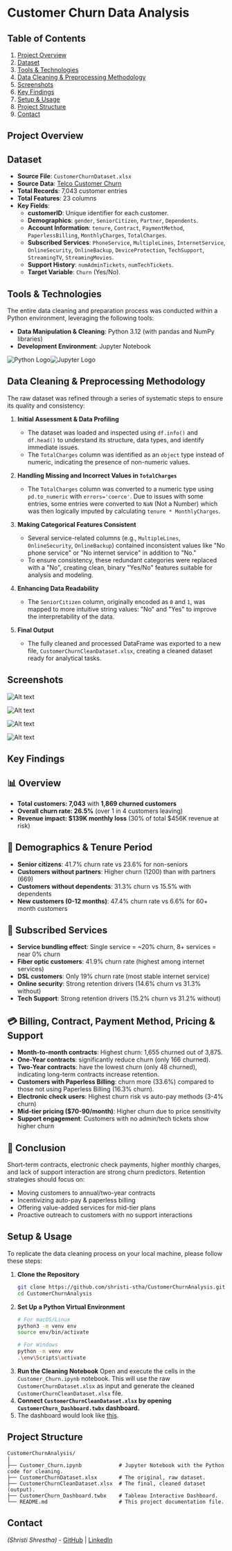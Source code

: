 # Customer Churn Data Analysis

## Table of Contents
1.  [Project Overview](#project-overview)
2.  [Dataset](#dataset)
3.  [Tools & Technologies](#tools--technologies)
4.  [Data Cleaning & Preprocessing Methodology](#data-cleaning--preprocessing-methodology)
5.  [Screenshots](#screenshots)
6.  [Key Findings](#key-findings)
7.  [Setup & Usage](#setup--usage)
8.  [Project Structure](#project-structure)
9.  [Contact](#contact)

## Project Overview


## Dataset
-   **Source File**: `CustomerChurnDataset.xlsx`  
-   **Source Data**: [Telco Customer Churn](https://www.kaggle.com/datasets/blastchar/telco-customer-churn)
-   **Total Records**: 7,043 customer entries
-   **Total Features**: 23 columns
-   **Key Fields**:
    *   **customerID**: Unique identifier for each customer.
    *   **Demographics**: `gender`, `SeniorCitizen`, `Partner`, `Dependents`.
    *   **Account Information**: `tenure`, `Contract`, `PaymentMethod`, `PaperlessBilling`, `MonthlyCharges`, `TotalCharges`.
    *   **Subscribed Services**: `PhoneService`, `MultipleLines`, `InternetService`, `OnlineSecurity`, `OnlineBackup`, `DeviceProtection`, `TechSupport`, `StreamingTV`, `StreamingMovies`.
    *   **Support History**: `numAdminTickets`, `numTechTickets`.
    *   **Target Variable**: `Churn` (Yes/No).

## Tools & Technologies
The entire data cleaning and preparation process was conducted within a Python environment, leveraging the following tools:

-   **Data Manipulation & Cleaning**: Python 3.12 (with pandas and NumPy libraries)
-   **Development Environment**: Jupyter Notebook

![Python Logo](https://img.icons8.com/color/120/python--v1.png)![Jupyter Logo](https://img.icons8.com/?size=100&id=J0SgMWzAxqFj&format=png&color=000000)

## Data Cleaning & Preprocessing Methodology
The raw dataset was refined through a series of systematic steps to ensure its quality and consistency:

1.  **Initial Assessment & Data Profiling**
    *   The dataset was loaded and inspected using `df.info()` and `df.head()` to understand its structure, data types, and identify immediate issues.
    *   The `TotalCharges` column was identified as an `object` type instead of numeric, indicating the presence of non-numeric values.

2.  **Handling Missing and Incorrect Values in `TotalCharges`**
    *   The `TotalCharges` column was converted to a numeric type using `pd.to_numeric` with `errors='coerce'`. Due to issues with some entries, some entries were converted to `NaN` (Not a Number) which was then logically imputed by calculating `tenure * MonthlyCharges`.

3.  **Making Categorical Features Consistent**
    *   Several service-related columns (e.g., `MultipleLines`, `OnlineSecurity`, `OnlineBackup`) contained inconsistent values like "No phone service" or "No internet service" in addition to "No."
    *   To ensure consistency, these redundant categories were replaced with a "No", creating clean, binary "Yes/No" features suitable for analysis and modeling.

4.  **Enhancing Data Readability**
    *   The `SeniorCitizen` column, originally encoded as `0` and `1`, was mapped to more intuitive string values: "No" and "Yes" to improve the interpretability of the data.

5.  **Final Output**
    *   The fully cleaned and processed DataFrame was exported to a new file, `CustomerChurnCleanDataset.xlsx`, creating a cleaned dataset ready for analytical tasks.

## Screenshots
![Alt text](<Screenshot 2025-07-20 at 1.56.57 PM.jpg>)

![Alt text](<Screenshot 2025-07-20 at 1.59.12 PM.jpg>)

![Alt text](<Screenshot 2025-07-20 at 2.00.35 PM.jpg>)

![Alt text](<Screenshot 2025-07-20 at 2.02.33 PM.jpg>)


## Key Findings
## 📊 Overview
- **Total customers: 7,043** with **1,869 churned customers**
- **Overall churn rate: 26.5%** (over 1 in 4 customers leaving)
- **Revenue impact: $139K monthly loss** (30% of total $456K revenue at risk)

## 👥 Demographics & Tenure Period
- **Senior citizens**: 41.7% churn rate vs 23.6% for non-seniors
- **Customers without partners**: Higher churn (1200) than with partners (669)
- **Customers without dependents**: 31.3% churn vs 15.5% with dependents
- **New customers (0-12 months)**: 47.4% churn rate vs 6.6% for 60+ month customers

## 🔧 Subscribed Services
- **Service bundling effect**: Single service = ~20% churn, 8+ services = near 0% churn
- **Fiber optic customers**: 41.9% churn rate (highest among internet services)
- **DSL customers**: Only 19% churn rate (most stable internet service)
- **Online security**: Strong retention drivers (14.6% churn vs 31.3% without)
- **Tech Support**: Strong retention drivers (15.2% churn vs 31.2% without)

## 💳 Billing, Contract, Payment Method, Pricing & Support
- **Month-to-month contracts**: Highest churn: 1,655 churned out of 3,875.
- **One-Year contracts**: significantly reduce churn (only 166 churned).
- **Two-Year contracts**: have the lowest churn (only 48 churned), indicating long-term contracts increase retention.
- **Customers with Paperless Billing**: churn more (33.6%) compared to those not using Paperless Billing (16.3% churn).
- **Electronic check users**: Highest churn risk vs auto-pay methods (3-4% churn)
- **Mid-tier pricing ($70-90/month)**: Higher churn due to price sensitivity
- **Support engagement**: Customers with no admin/tech tickets show higher churn

## 📝 Conclusion
Short-term contracts, electronic check payments, higher monthly charges, and lack of support interaction are strong churn predictors. Retention strategies should focus on:
- Moving customers to annual/two-year contracts
- Incentivizing auto-pay & paperless billing
- Offering value-added services for mid-tier plans
- Proactive outreach to customers with no support interactions

## Setup & Usage
To replicate the data cleaning process on your local machine, please follow these steps:

1.  **Clone the Repository**
    ```bash
    git clone https://github.com/shristi-stha/CustomerChurnAnalysis.git
    cd CustomerChurnAnalysis
    ```
2.  **Set Up a Python Virtual Environment**
    ```bash
    # For macOS/Linux
    python3 -m venv env
    source env/bin/activate

    # For Windows
    python -m venv env
    .\env\Scripts\activate
    ```
3.  **Run the Cleaning Notebook**
    Open and execute the cells in the `Customer_Churn.ipynb` notebook. This will use the raw `CustomerChurnDataset.xlsx` as input and generate the cleaned `CustomerChurnCleanDataset.xlsx` file.
4. **Connect `CustomerChurnCleanDataset.xlsx` by opening `CustomerChurn_Dashboard.twbx` dashboard.**
5. The dashboard would look like [this](https://public.tableau.com/app/profile/shristi.shrestha2022/viz/CustomerChurnAnalysisDashboard_17530394841520/OverviewDashboard).

## Project Structure
```
CustomerChurnAnalysis/
│
├── Customer_Churn.ipynb            # Jupyter Notebook with the Python code for cleaning.
├── CustomerChurnDataset.xlsx       # The original, raw dataset.
├── CustomerChurnCleanDataset.xlsx  # The final, cleaned dataset (output).
├── CustomerChurn_Dashboard.twbx    # Tableau Interactive Dashboard.
└── README.md                       # This project documentation file.
```

## Contact
*(Shristi Shrestha)* - [GitHub](https://github.com/shrististha) | [LinkedIn](https://linkedin.com/in/shristi-stha)
